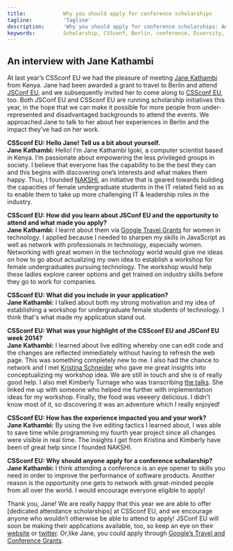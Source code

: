 ```yaml
---
title:            Why you should apply for conference scholarships
tagline:          'Tagline'
description:      'Why you should apply for conference scholarships: An interview with Jane Kathambi'
keywords:         Scholarship, CSSconf, Berlin, conference, Diversity, application, Jane, Kathambi, travel, grant
---
```



## An interview with Jane Kathambi 

At last year’s CSSconf EU we had the pleasure of meeting [Jane Kathambi](https://www.linkedin.com/pub/jenny-kathambi/70/340/30) from Kenya. Jane had been awarded a grant to travel to Berlin and attend [JSConf EU](http://2015.jsconf.eu/), and we subsequently invited her to come along to [CSSconf EU](http://2015.cssconf.eu/), too. Both JSConf EU and CSSconf EU are running scholarship initiatives this year, in the hope that we can make it possible for more people from under-represented and disadvantaged backgrounds to attend the events. We approached Jane to talk to her about her experiences in Berlin and the impact they’ve had on her work.

**CSSconf EU: Hello Jane! Tell us a bit about yourself.**  
**Jane Kathambi:** Hello! I’m Jane Kathambi Igoki, a computer scientist based in Kenya. I’m passionate about empowering the less privileged groups in society. I believe that everyone has the capability to be the best they can and this begins with discovering one’s interests and what makes them happy. Thus, I founded [NAKSHI](http://www.nakshi.co.ke/), an initiative that is geared towards building the capacities of female undergraduate students in the IT related field so as to enable them to take up more challenging IT & leadership roles in the industry.

**CSSconf EU: How did you learn about JSConf EU and the opportunity to attend and what made you apply?**  
**Jane Kathambi:** I learnt about them via [Google Travel Grants](https://www.google.com/edu/scholarships/google-travel-and-conference-grants/) for women in technology. I applied because I needed to sharpen my skills in JavaScript as well as network with professionals in technology, especially women. Networking with great women in the technology world would give me ideas on how to go about actualizing my own idea to establish a workshop for female undergraduates pursuing technology. The workshop would help these ladies explore career options and get trained on industry skills before they go to work for companies.

**CSSconf EU: What did you include in your application?**   
**Jane Kathambi:** I talked about both my strong motivation and my idea of establishing a workshop for undergraduate female students of technology. I think that's what made my application stand out.

**CSSconf EU: What was your highlight of the CSSconf EU and JSConf EU week 2014?**  
**Jane Kathambi:** I learned about live editing whereby one can edit code and the changes are reflected immediately without having to refresh the web page. This was something completely new to me. I also had the chance to network and I met [Kristina Schneider](https://twitter.com/kriesse) who gave me great insights into conceptualizing my workshop idea. We are still in touch and she is of really good help. I also met Kimberly Turnage who was transcribing [the talks](http://www.wyccon.com/). She linked me up with someone who helped me further with implementation ideas for my workshop. Finally, the food was veeeery delicious. I didn't know most of it, so discovering it was an adventure which I really enjoyed!

**CSSconf EU: How has the experience impacted you and your work?**  
**Jane Kathambi:** By using the live editing tactics I learned about, I was able to save time while programming my fourth year project since all changes were visible in real time. The insights I get from Kristina and Kimberly have been of great help since I founded NAKSHI.

**CSSconf EU: Why should anyone apply for a conference scholarship?**   
**Jane Kathambi:** I think attending a conference is an eye opener to skills you need in order to improve the performance of software products. Another reason is the opportunity one gets to network with great-minded people from all over the world. I would encourage everyone eligible to apply!

Thank you, Jane! We are really happy that this year we are able to offer [dedicated attendance scholarships] at CSSconf EU, and we encourage anyone who wouldn’t otherwise be able to attend to apply! JSConf EU will soon be making their applications available, too, so keep an eye on their [website](http://2015.jsconf.eu/) or [twitter](https://twitter.com/jsconfeu). Or,like Jane, you could apply through [Google’s Travel and Conference Grants](https://www.google.com/edu/scholarships/google-travel-and-conference-grants/).
